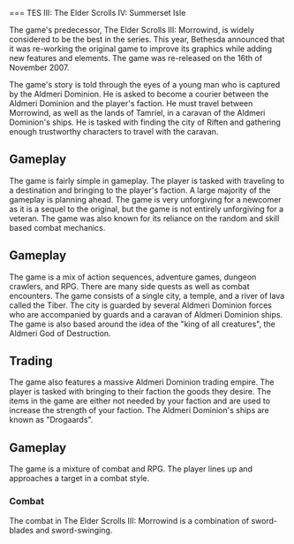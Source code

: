 
===
TES III: The Elder Scrolls IV: Summerset Isle

The game's predecessor, The Elder Scrolls III: Morrowind, is widely considered to be the best in the series. This year, Bethesda announced that it was re-working the original game to improve its graphics while adding new features and elements. The game was re-released on the 16th of November 2007.

The game's story is told through the eyes of a young man who is captured by the Aldmeri Dominion. He is asked to become a courier between the Aldmeri Dominion and the player's faction. He must travel between Morrowind, as well as the lands of Tamriel, in a caravan of the Aldmeri Dominion's ships. He is tasked with finding the city of Riften and gathering enough trustworthy characters to travel with the caravan.

## Gameplay

The game is fairly simple in gameplay. The player is tasked with traveling to a destination and bringing to the player's faction. A large majority of the gameplay is planning ahead. The game is very unforgiving for a newcomer as it is a sequel to the original, but the game is not entirely unforgiving for a veteran. The game was also known for its reliance on the random and skill based combat mechanics.

## Gameplay

The game is a mix of action sequences, adventure games, dungeon crawlers, and RPG. There are many side quests as well as combat encounters. The game consists of a single city, a temple, and a river of lava called the Tiber. The city is guarded by several Aldmeri Dominion forces who are accompanied by guards and a caravan of Aldmeri Dominion ships. The game is also based around the idea of the "king of all creatures", the Aldmeri God of Destruction.

## Trading

The game also features a massive Aldmeri Dominion trading empire. The player is tasked with bringing to their faction the goods they desire. The items in the game are either not needed by your faction and are used to increase the strength of your faction. The Aldmeri Dominion's ships are known as "Drogaards".

## Gameplay

The game is a mixture of combat and RPG. The player lines up and approaches a target in a combat style.

### Combat

The combat in The Elder Scrolls III: Morrowind is a combination of sword-blades and sword-swinging.
